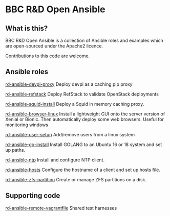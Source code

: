 # BBC R&D Open Ansible

## What is this?

BBC R&D Open Ansible is a collection of Ansible roles and examples which are open-sourced under the Apache2 licence.

Contributions to this code are welcome.

## Ansible roles

[rd-ansible-devpi-proxy](https://github.com/bbc/rd-ansible-devpi-proxy) Deploy devpi as a caching pip proxy

[rd-ansible-refstack](https://github.com/bbc/rd-ansible-refstack) Deploy RefStack to validate OpenStack deployments

[rd-ansible-squid-install](https://github.com/bbc/rd-ansible-squid-install) Deploy a Squid in memory caching proxy.

[rd-ansible-browser-linux](https://github.com/bbc/rd-ansible-browser-linux) Install a lightweight GUI onto the server version of Xenial or Bionic. Then automatically deploy some web browsers. Useful for monitoring windows

[rd-ansible-user-setup](https://github.com/bbc/rd-ansible-user-setup) Add/remove users from a linux system

[rd-ansible-go-install](https://github.com/bbc/rd-ansible-go-install) Install GOLANG to an Ubuntu 16 or 18 system and set up paths. 

[rd-ansible-ntp](https://github.com/bbc/rd-ansible-ntp) Install and configure NTP client.  

[rd-ansible-hosts](https://github.com/bbc/rd-ansible-hosts) Configure the hostname of a client and set up hosts file. 

[rd-ansible-zfs-partition](https://github.com/bbc/rd-ansible-zfs-partition) Create or manage ZFS partitions on a disk.

## Supporting code

[rd-ansible-remote-vagrantfile](https://github.com/bbc/rd-ansible-remote-vagrantfile) Shared test harnesses
